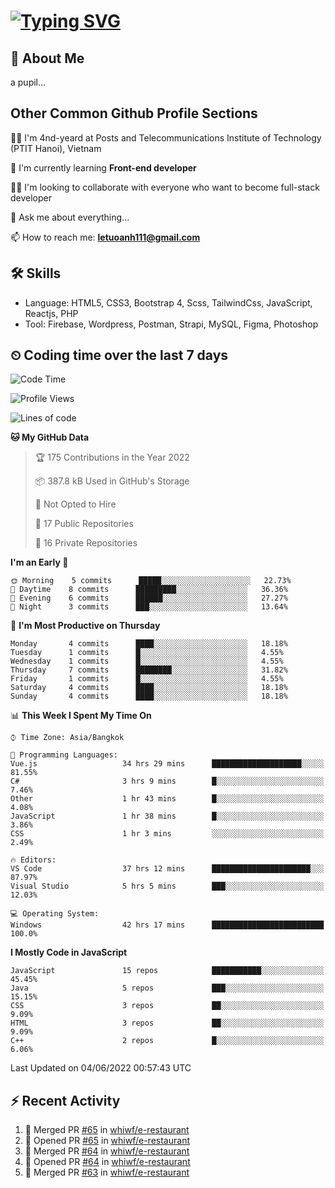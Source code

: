# [![Typing SVG](https://readme-typing-svg.herokuapp.com?color=%23FFC83D&lines=Hi%2C+I'm+Le%2C+Tu+Oanh+%F0%9F%91%8B)](https://git.io/typing-svg)

## 🚀 About Me
a pupil...

<!-- ![GitHub metrics](https://metrics.lecoq.io/whiwf)   -->

## Other Common Github Profile Sections

👩‍🎓 I'm 4nd-yeard at Posts and Telecommunications Institute of Technology (PTIT Hanoi), Vietnam

🌱 I'm currently learning **Front-end developer**

👯‍♀️ I'm looking to collaborate with everyone who want to become full-stack developer

💬 Ask me about everything...

📫 How to reach me: **letuoanh111@gmail.com**

## 🛠 Skills
- Language: HTML5, CSS3, Bootstrap 4, Scss, TailwindCss, JavaScript, Reactjs, PHP
- Tool: Firebase, Wordpress, Postman, Strapi, MySQL, Figma, Photoshop

## ⏲ Coding time over the last 7 days
<!--START_SECTION:waka-->
![Code Time](http://img.shields.io/badge/Code%20Time-0%20secs-blue)

![Profile Views](http://img.shields.io/badge/Profile%20Views-0-blue)

![Lines of code](https://img.shields.io/badge/From%20Hello%20World%20I%27ve%20Written-4%20Thousand%20lines%20of%20code-blue)

**🐱 My GitHub Data** 

> 🏆 175 Contributions in the Year 2022
 > 
> 📦 387.8 kB Used in GitHub's Storage 
 > 
> 🚫 Not Opted to Hire
 > 
> 📜 17 Public Repositories 
 > 
> 🔑 16 Private Repositories  
 > 
**I'm an Early 🐤** 

```text
🌞 Morning    5 commits      █████░░░░░░░░░░░░░░░░░░░░   22.73% 
🌆 Daytime    8 commits      █████████░░░░░░░░░░░░░░░░   36.36% 
🌃 Evening    6 commits      ██████░░░░░░░░░░░░░░░░░░░   27.27% 
🌙 Night      3 commits      ███░░░░░░░░░░░░░░░░░░░░░░   13.64%

```
📅 **I'm Most Productive on Thursday** 

```text
Monday       4 commits      ████░░░░░░░░░░░░░░░░░░░░░   18.18% 
Tuesday      1 commits      █░░░░░░░░░░░░░░░░░░░░░░░░   4.55% 
Wednesday    1 commits      █░░░░░░░░░░░░░░░░░░░░░░░░   4.55% 
Thursday     7 commits      ████████░░░░░░░░░░░░░░░░░   31.82% 
Friday       1 commits      █░░░░░░░░░░░░░░░░░░░░░░░░   4.55% 
Saturday     4 commits      ████░░░░░░░░░░░░░░░░░░░░░   18.18% 
Sunday       4 commits      ████░░░░░░░░░░░░░░░░░░░░░   18.18%

```


📊 **This Week I Spent My Time On** 

```text
⌚︎ Time Zone: Asia/Bangkok

💬 Programming Languages: 
Vue.js                   34 hrs 29 mins      ████████████████████░░░░░   81.55% 
C#                       3 hrs 9 mins        █░░░░░░░░░░░░░░░░░░░░░░░░   7.46% 
Other                    1 hr 43 mins        █░░░░░░░░░░░░░░░░░░░░░░░░   4.08% 
JavaScript               1 hr 38 mins        █░░░░░░░░░░░░░░░░░░░░░░░░   3.86% 
CSS                      1 hr 3 mins         ░░░░░░░░░░░░░░░░░░░░░░░░░   2.49%

🔥 Editors: 
VS Code                  37 hrs 12 mins      ██████████████████████░░░   87.97% 
Visual Studio            5 hrs 5 mins        ███░░░░░░░░░░░░░░░░░░░░░░   12.03%

💻 Operating System: 
Windows                  42 hrs 17 mins      █████████████████████████   100.0%

```

**I Mostly Code in JavaScript** 

```text
JavaScript               15 repos            ███████████░░░░░░░░░░░░░░   45.45% 
Java                     5 repos             ███░░░░░░░░░░░░░░░░░░░░░░   15.15% 
CSS                      3 repos             ██░░░░░░░░░░░░░░░░░░░░░░░   9.09% 
HTML                     3 repos             ██░░░░░░░░░░░░░░░░░░░░░░░   9.09% 
C++                      2 repos             █░░░░░░░░░░░░░░░░░░░░░░░░   6.06%

```



 Last Updated on 04/06/2022 00:57:43 UTC
<!--END_SECTION:waka-->

## ⚡ Recent Activity
<!-- [![Top Langs](https://github-readme-stats.vercel.app/api/top-langs/?username=whiwf&layout=compact&theme=radical&hide=css)](https://github.com/anuraghazra/github-readme-stats)
 -->
<!-- <p><img align="center" src="https://github-readme-streak-stats.herokuapp.com/?user=oanhlt111&theme=radical" alt="oanhlt111" /></p> -->


<!--START_SECTION:activity-->
1. 🎉 Merged PR [#65](https://github.com/whiwf/e-restaurant/pull/65) in [whiwf/e-restaurant](https://github.com/whiwf/e-restaurant)
2. 💪 Opened PR [#65](https://github.com/whiwf/e-restaurant/pull/65) in [whiwf/e-restaurant](https://github.com/whiwf/e-restaurant)
3. 🎉 Merged PR [#64](https://github.com/whiwf/e-restaurant/pull/64) in [whiwf/e-restaurant](https://github.com/whiwf/e-restaurant)
4. 💪 Opened PR [#64](https://github.com/whiwf/e-restaurant/pull/64) in [whiwf/e-restaurant](https://github.com/whiwf/e-restaurant)
5. 🎉 Merged PR [#63](https://github.com/whiwf/e-restaurant/pull/63) in [whiwf/e-restaurant](https://github.com/whiwf/e-restaurant)
<!--END_SECTION:activity-->
